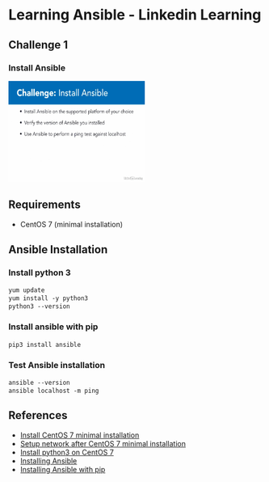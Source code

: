 # Learning Ansible - Linkedin Learning

## Challenge 1
### Install Ansible
<img src="./images/learningansible-challenge01.png" width="270" height="200" />

## Requirements
- CentOS 7 (minimal installation)

## Ansible Installation

### Install python 3
```shell
yum update
yum install -y python3
python3 --version
```
### Install ansible with pip
```shell
pip3 install ansible
```
### Test Ansible installation
```shell
ansible --version
ansible localhost -m ping
```


## References
- [Install CentOS 7 minimal installation](https://phoenixnap.com/kb/how-to-install-centos-7)
- [Setup network after CentOS 7 minimal installation](https://lintut.com/how-to-setup-network-after-rhelcentos-7-minimal-installation/)
- [Install python3 on CentOS 7](https://www.liquidweb.com/kb/how-to-install-python-3-on-centos-7/)
- [Installing Ansible](https://docs.ansible.com/ansible/latest/installation_guide/intro_installation.html#installing-ansible-on-rhel-centos-or-fedora)
- [Installing Ansible with pip](https://docs.ansible.com/ansible/latest/installation_guide/intro_installation.html#installing-ansible-with-pip)
